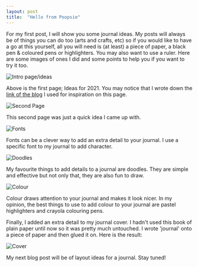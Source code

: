 ```yaml
---
layout: post
title:  "Hello from Poopsie"
---
```


For my first post, I will show you some journal ideas. My posts will always be of things you can do too (arts and crafts, etc) so if you would like to have a go at this yourself, all you will need is (at least) a piece of paper, a black pen & coloured pens or highlighters. You may also want to use a ruler. 
Here are some images of ones I did and some points to help you if you want to try it too. 

![Intro page/ideas](/assets/journal/ribbons.jpg)

Above is the first page; Ideas for 2021. You may notice that I wrote down the [link of the blog](https://bakingwithrosie495171084.wordpress.com/category/bullet-journal/) I used for inspiration on this page. 

![Second Page](/assets/journal/pens.jpg)

This second page was just a quick idea I came up with.

![Fonts](/assets/journal/fonts.jpg)

Fonts can be a clever way to add an extra detail to your journal. I use a specific font to my journal to add character.

![Doodles](/assets/journal/doodles.jpg)

My favourite things to add details to a journal are doodles. They are simple and effective but not only that, they are also fun to draw. 

![Colour](/assets/journal/highlighters.jpg)

Colour draws attention to your journal and makes it look nicer. In my opinion, the best things to use to add colour to your journal are pastel highlighters and crayola colouring pens. 

Finally, I added an extra detail to my journal cover. I hadn't used this book of plain paper until now so it was pretty much untouched. I wrote 'journal' onto a piece of paper and then glued it on. Here is the result:

![Cover](/assets/journal/cover.jpg)

My next blog post will be of layout ideas for a journal. Stay tuned! 
